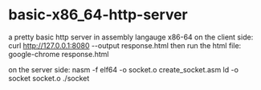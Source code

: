 # basic-x86_64-http-server
a pretty basic http server in assembly langauge x86-64
on the client side:
curl http://127.0.0.1:8080 --output response.html
then run the html file:
google-chrome response.html

on the server side:
nasm -f elf64 -o socket.o create_socket.asm
ld -o socket socket.o
./socket
